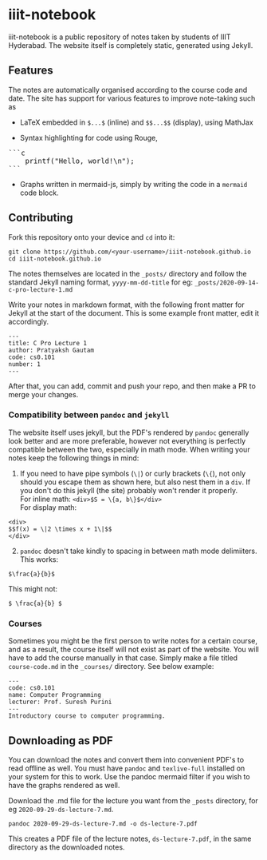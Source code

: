 # iiit-notebook

iiit-notebook is a public repository of notes taken by students of IIIT Hyderabad. 
The website itself is completely static, generated using Jekyll.

## Features

The notes are automatically organised according to the course code and date.
The site has support for various features to improve note-taking such as

+ LaTeX embedded in `$...$` (inline) and `$$...$$` (display), using MathJax

+ Syntax highlighting for code using Rouge, 
<pre>
```c
	printf("Hello, world!\n");
```
</pre>
+ Graphs written in mermaid-js, simply by writing the code in a `mermaid` code block.

## Contributing

Fork this repository onto your device and `cd` into it:
```
git clone https://github.com/<your-username>/iiit-notebook.github.io
cd iiit-notebook.github.io
```

The notes themselves are located in the `_posts/` directory and follow the standard Jekyll naming format, `yyyy-mm-dd-title`
for eg: `_posts/2020-09-14-c-pro-lecture-1.md`

Write your notes in markdown format, with the following front matter for Jekyll at the start of the document. This is some example front matter, edit it accordingly.
```
---
title: C Pro Lecture 1
author: Pratyaksh Gautam
code: cs0.101
number: 1
---
```

After that, you can add, commit and push your repo, and then make a PR to merge your changes.

### Compatibility between `pandoc` and `jekyll`

The website itself uses jekyll, but the PDF's rendered by `pandoc` generally look better and are more preferable, however not everything is perfectly compatible between the two, especially in math mode.
When writing your notes keep the following things in mind:

1. If you need to have pipe symbols (`\|`) or curly brackets (`\{`), not only should you escape them as shown here, but also nest them in a `div`. If you don't do this jekyll (the site) probably won't render it properly.  
For inline math: `<div>$S = \{a, b\}$</div>`  
For display math:
```
<div>
$$f(x) = \|2 \times x + 1\|$$
</div>
```


2. `pandoc` doesn't take kindly to spacing in between math mode delimiiters.  
This works:
```
$\frac{a}{b}$
```
This might not:
```
$ \frac{a}{b} $
```

### Courses

Sometimes you might be the first person to write notes for a certain course, and as a result, the course itself will not exist as part of the website.
You will have to add the course manually in that case. Simply make a file titled `course-code.md` in the `_courses/` directory. See below example:

```
---
code: cs0.101
name: Computer Programming
lecturer: Prof. Suresh Purini
---
Introductory course to computer programming.
```

## Downloading as PDF

You can download the notes and convert them into convenient PDF's to read offline as well. 
You must have `pandoc` and `texlive-full` installed on your system for this to work.
Use the pandoc mermaid filter if you wish to have the graphs rendered as well.

Download the .md file for the lecture you want from the `_posts` directory, for eg `2020-09-29-ds-lecture-7.md`.
```
pandoc 2020-09-29-ds-lecture-7.md -o ds-lecture-7.pdf
```
This creates a PDF file of the lecture notes, `ds-lecture-7.pdf`, in the same directory as the downloaded notes.
